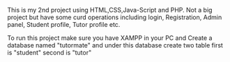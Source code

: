 This is my 2nd project using HTML,CSS,Java-Script and PHP. Not a big project but have some curd operations including
login, Registration, Admin panel, Student profile, Tutor profile etc.

To run this project make sure you have XAMPP in your PC and Create a database named "tutormate" and 
under this database create two table first is "student" second is "tutor"
